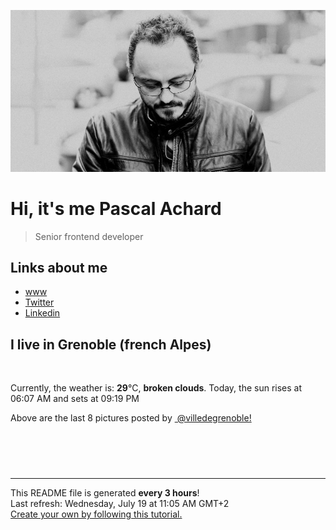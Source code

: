 ![Pascal Achard](./images/photo-pascal-achard.jpg)
# Hi, it's me Pascal Achard
> Senior frontend developer

## Links about me
- [www](https://www.pascal-achard.com)
- [Twitter](https://twitter.com/botmaster)
- [Linkedin](http://www.linkedin.com/in/pascal-achard)


## I live in Grenoble (french Alpes)
<img src="https://openweathermap.org/img/wn/04d@2x.png" alt="">

Currently, the weather is: **29**°C, **broken clouds**.
Today, the sun rises at 06:07 AM and sets at 09:19 PM

Above are the last 8 pictures posted by <a href="https://www.instagram.com/villedegrenoble/" target="_blank"><img alt="" src="https://upload.wikimedia.org/wikipedia/commons/thumb/e/e7/Instagram_logo_2016.svg/1024px-Instagram_logo_2016.svg.png" width="20"/> @villedegrenoble!</a>

<p style="display: flex; flex-wrap: wrap; gap: 20px;">
        <img src="https://cdn1.picuki.com/hosted-by-instagram/q/0exhNuNYnjBcaS3SYdxKjf8AzPRyWgxSZ60STLepjSVmIR1vLHOapZA0mpCl6yRxIwVgFDeSYzxm5Y0uU1tVCj18PUXaQLeLRD5V6aiaXebN0Tdl8pNlk783LnYabHeu88UpUwmYdSgIGaYDG7uo%7C%7CesJ+fjrcjcFrjOMNbRKmDdttdCwFahlza4lsfe4kx2xu5xncG114WNxahlw5OLUqQUCSKnjMcF6saR5UvoKmMZWpr6gmCG2GGM5b295BTGS9IjOkqg8iyDXdzQspjD3FO8EIU8hjl246jMAorp+gZGSGaNM+MZ1q5DDT1xBWmhm+jVBocW+xzTsSUGI%7C%7CgVRwGKOlf7kNPEu+8WgGtKbd%7C%7Ci+wQrFbb3dJoJWTmNcL6vHS17uc6GdXp1Vud14KKBG9Uy24QSwZ5jX3gQ3CzAX1WCpL8AlYd7b+6GnzWTZhmDWolRuxJo=.jpeg" alt="" width="200"/>
        <img src="https://cdn1.picuki.com/hosted-by-instagram/q/0exhNuNYnjBcaS3SYdxKjf8AzPR0Wg9SZ60STLepjSVmIR1vLHOapZA0mpCj4yRwKwVlASuRYzxm5Y4uU1lRCT15PELdTbeBSz5T6q2YUefN1jNk9pNglr09K3YbYXCv9sssVAmYdSgIGaYDG7uo%7C%7CesJ%7C%7CPnucjcFrjOMNbRKmDdttdCwFahlza4lsfe4kx2xu5xncG114WNxahlw5OLUqQUCSKnjMcF6saR5UvoKmMZQpr2gmCG2GGM5b295BTGS9IjOkqg8iyDXdzQspjD3Ee8EIU8hjl246jgO5oQMvJStFt81+MZg%7C%7CI7WYkNBWmhm+jVBocW+xzTvSUGI%7C%7CgVRwGKOlf7kNPEu+8WgGtKbdv7oynaNSJ7TWe5ObVU3FPvPZ2jfdPKEM9kJnY9eJMEYxlKP3A6HeJLw6CI3CzAX1WCpVMQoYNzb+6GnzWTZhmDWolRuxJo=.jpeg" alt="" width="200"/>
        <img src="https://cdn1.picuki.com/hosted-by-instagram/q/0exhNuNYnjBcaS3SYdxKjf8AzPRyWgxSZ60STLepjSVmIR1vLHOapZA0mpCj4yRwKwVlASuRYzxm5Y4tVFtQAj19O0LaSbKORTtU6KufUubN0j1m8p9inLoyJHIYYHOo9sYsUgmYdSgIGaYDG7uo%7C%7CesJ%7C%7CPnucjcFrjOMNbRKmDdttdCwFahlza4lsfe4kx2xu5xncG114WNxahlw5OLUqQUCSKnjMcF6saR5UvoKmMZWpr6gmCG2GGM5b295BTGS9IjOkqg8iyDXdzQspjD3Fu8EIU8hjl246icSjYd9iomXGIV++MZhmqj7YzFBWmhm+jVBocW+xzTvSUGI%7C%7CgVRwGKOlf7kNPEu+8WgGtKbcfSwmwXCObTnRJp5S2ojEdrmCgj3dv2ZCuBfp5ldNNFfxVGzzzS7brzL2jI3CzAX1WCpVLZTG9%7C%7Cb+6GnzWTZhmDWolRuxJo=.jpeg" alt="" width="200"/>
        <img src="https://cdn1.picuki.com/hosted-by-instagram/q/0exhNuNYnjBcaS3SYdxKjf8AzPR0Wg9SZ60STLepjSVmIR1vLHOapZA0mpCl6yRxIwVgFDeSYzxm5IsiUllUDT18PELWT7OLRT5Q7aqQXefN1DFj%7C%7CJNhkbwzJHQdYXGo%7C%7CsUsVwmYdSgIGaYDG7uo%7C%7CesJ+fjrcjcFrjOMNbRKmDdttdCwFahlza4lsfe4kx2xu5xncG114WNxahlw5OLUqQUCSKnjMcF6saR5UvoKmMZQpr2gmCG2GGM5b295BTGS9IjOkqg8iyDXdzQspjD3Ee8EIU8hjl246kA+tIckoLSzBaFE+MZhgKbSS2BBWmhm+jVBocW+xzTsSUGI%7C%7CgVRwGKOlf7kNPEu+8WgGtKbcfHC5hf2fbDKP41ne38lF9DlaWf4H8XhKfFTs5l3GexD3E%7C%7Cg5EuqYL3+5gQ3CzAX1WCpL7FVGq%7C%7Cb+6GnzWTZhmDWolRuxJo=.jpeg" alt="" width="200"/>
        <img src="https://cdn1.picuki.com/hosted-by-instagram/q/0exhNuNYnjBcaS3SYdxKjf8AzPRyWgxSZ60STLepjSVmIR1vLHOapZA0mpCl6yRxIwVgFDeSYzxm5IsjVVtYDD18PELWT7yKSj5Q7aqQVe7N2zJm8JFgkbw9KnQdYXWu8sotXAmYdSgIGaYDG7uo%7C%7CesJ%7C%7Cv3waTUGuDaRN+UtzCVG%7C%7CMm0X51wm8Rm3ayEv0PxtpcyKzNe92U1aU86o46X+3QJWPr5PN1gpKZlR7pCicgIrdDgmBq7EHl3Kj4tUQ+RubTOl+1euinEcTIf+FODSKIaFxUItnut7lA0toFzqaqTZY49zt8ZkIH2CmUEXTE86kEon5zgx3PySWaN+0hmwDPiz+CrY+wSkL3aLqaQZvnAlBXOdIuJG+xdbGldAfjeYnvUeaGwNo5Wk9YZSNpsgwvk0UCCerPLzxp1WW1I0GHfWg==.jpeg" alt="" width="200"/>
        <img src="https://cdn1.picuki.com/hosted-by-instagram/q/0exhNuNYnjBcaS3SYdxKjf8AzPRyWgxSZ60STLepjSVmIR1vLHOapZA0mpCj4yRwKwVlASuRYzxl7YwoUFxYAj1yOEDWQbKJTD9Q7aqfVevN2zVg9p9gkrs0K3UdZH+r8cUtUwmYdSgIGaYDG7uo%7C%7CesJ+vPucjEHpi2VNrQT9zJBpY6uSKVKz8B13bHR1Bv9vdBhYgJE8VQpMBQ7odLUvj8ESLn2IM8n6PA5RbMCg8kW%7C%7C+7piSS1X24ldihBGTOguYrVwr9S1WXXejYH9GmkGow2LRgs1kawnx0ik7QRjNC0Bt0r3Po17IH4fTcED3tJhjVPsdK+lCGQPy38mUxanjCD%7C%7CZK3UdIDtcX0Dvabd%7C%7CHC9SniaLCLNuh9US8AIfPTA2iRKqWgNcl+g79LUalMg1nz%7C%7CwPgIuTWhEQiJhEMvDqIM4F5R6DFxvzxpiE=.jpeg" alt="" width="200"/>
        <img src="https://cdn1.picuki.com/hosted-by-instagram/q/0exhNuNYnjBcaS3SYdxKjf8AzPR0Wg9SZ60STLepjSVmIR1vLHOapZA0mpCl6yRxIwVgFDeSYzxl7I8qUF1ZDj18PEHeTL2NRT5c76WeU+fN1jJm9JVkl7ozKnEaYHCm98ArUwmYdSgIGaYDG7uo%7C%7CesJ+fjtcjcFoDWMNbREnjdttdCwFahlza4ls%7C%7Ce4kx2xu5xncG0MzWUiG0E8%7C%7C87ZpTQeWfrkf8hmpPQ6FPkPjskM5fz6miKqEGBkeGFzUQ+RubTCnvpe1HO+Mgo2+F6oT6pmCVo810+YoRIFlNwPsMikN6hqzbg9ta2KbUk2Dm87sDVPsbWc0SDOaj3+khYUzGiOkuOOU%7C%7CgEtJHUDdHQA87I1i3xfY7qPJReVSM2L+z1dFrsE+KEBJtIz5weDeh6%7C%7CVbi90Cyce2iiDFSVRRppXK0ApFPUPSZmfemoSKE1A==.jpeg" alt="" width="200"/>
        <img src="https://cdn1.picuki.com/hosted-by-instagram/q/0exhNuNYnjBcaS3SYdxKjf8AzPR0WgxSZ60STLepjSVmIR1vLHOapZA0mpCl6yRxIwVgFDeSYzxk4YkqWVRZCj19PE3YS7yBTDtX6q+cVufN0DNk%7C%7CJZnlLYxJXEeZ3Oo%7C%7C8IuUwmYdSgIGaYDG7uo%7C%7CesJ+OXrazIbozSWZdsW2yIfu9OjZ6ckn9cf7KG4iF+4+Ic+KilP%7C%7CH9sIlsp95CL5DkOUv3+Idp1orN2S%7C%7CkPhcpD1OHtpCa5BTB7KzY4KD6chYTJnLMM0G7QdjM11TOrRIgDdlov03bu8RM1v9EPp7TzN916+N8ZkIGRT2UFAjsm8lJhmMntxxzsbkH+9lpE1GGC2+SjSKkKkr3oEdGzAsj%7C%7CzzSWVLD1PIF5U34tTa%7C%7C5dUWPdvqhQcdcy90bPtof9XqRtjmzd4%7C%7Cn1RcsXDcZ1mDd.jpeg" alt="" width="200"/>
</p>

------------
<p>This README file is generated <b>every 3 hours</b>!
    <br />Last refresh: Wednesday, July 19 at 11:05 AM GMT+2
    <br /><a href="https://medium.com/@th.guibert/how-to-create-a-self-updating-readme-md-for-your-github-profile-f8b05744ca91">Create your own by following this tutorial.</a>
</p>
<p><a href="https://github.com/botmaster/botmaster/actions/workflows/main.yaml"><img alt="" src="https://github.com/botmaster/botmaster/actions/workflows/main.yaml/badge.svg" /></a></p>

